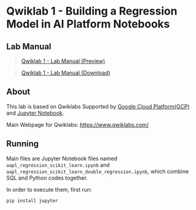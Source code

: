 # Qwiklab 1 - Building a Regression Model in AI Platform Notebooks

## Lab Manual
>[Qwiklab 1 - Lab Manual (Preview)](https://github.com/PeterQiu0516/Machine-Learning-For-Trading/blob/master/Qwiklab%201%20-%20Building%20a%20Regression%20Model%20in%20AI%20Platform%20Notebooks/Qwiklab%201%20-%20Lab%20Manual.pdf)

>[Qwiklab 1 - Lab Manual (Download)](https://github.com/PeterQiu0516/Machine-Learning-For-Trading/raw/master/Qwiklab%201%20-%20Building%20a%20Regression%20Model%20in%20AI%20Platform%20Notebooks/Qwiklab%201%20-%20Lab%20Manual.pdf)

## About
This lab is based on Qwiklabs Supported by [Google Cloud Platform(GCP)](https://cloud.google.com/) and [Jupyter Notebook](https://github.com/jupyter/notebook).

Main Webpage for Qwiklabs: https://www.qwiklabs.com/

## Running
Main files are Jupyter Notebook files named `aapl_regression_scikit_learn.ipynb` and  `aapl_regression_scikit_learn_double_regression.ipynb`, which combine SQL and Python codes together.

In order to execute them, first run:
```
pip install jupyter
```
